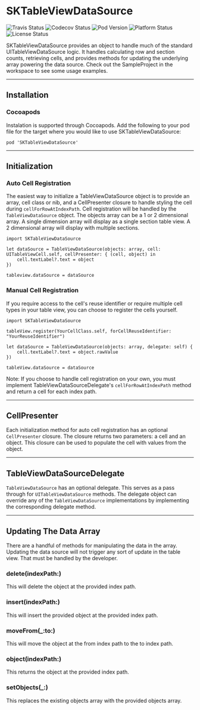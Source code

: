 # SKTableViewDataSource

![Travis Status](https://travis-ci.org/skladek/SKTableViewDataSource.svg?branch=master)
![Codecov Status](https://img.shields.io/codecov/c/github/skladek/SKTableViewDataSource.svg)
![Pod Version](https://img.shields.io/cocoapods/v/SKTableViewDataSource.svg)
![Platform Status](https://img.shields.io/cocoapods/p/SKTableViewDataSource.svg)
![License Status](https://img.shields.io/github/license/skladek/SKTableViewDataSource.svg)

SKTableViewDataSource provides an object to handle much of the standard UITableViewDataSource logic. It handles calculating row and section counts, retrieving cells, and provides methods for updating the underlying array powering the data source. Check out the SampleProject in the workspace to see some usage examples.

---

## Installation

### Cocoapods

Instalation is supported through Cocoapods. Add the following to your pod file for the target where you would like to use SKTableViewDataSource:

```
pod 'SKTableViewDataSource'
```

---

## Initialization

### Auto Cell Registration

The easiest way to initialize a TableViewDataSource object is to provide an array, cell class or nib, and a CellPresenter closure to handle styling the cell during `cellForRowAtIndexPath`. Cell registration will be handled by the `TableViewDataSource` object. The objects array can be a 1 or 2 dimensional array. A single dimension array will display as a single section table view. A 2 dimensional array will display with multiple sections.


```
import SKTableViewDataSource
```

```
let dataSource = TableViewDataSource(objects: array, cell: UITableViewCell.self, cellPresenter: { (cell, object) in
    cell.textLabel?.text = object
})

tableview.dataSource = dataSource
```

### Manual Cell Registration

If you require access to the cell's reuse identifier or require multiple cell types in your table view, you can choose to register the cells yourself.


```
import SKTableViewDataSource
```
```
tableView.register(YourCellClass.self, forCellReuseIdentifier: "YourReuseIdentifier")

let dataSource = TableViewDataSource(objects: array, delegate: self) {
    cell.textLabel?.text = object.rawValue
})

tableView.dataSource = dataSource
```
Note: If you choose to handle cell registration on your own, you must implement TableViewDataSourceDelegate's `cellForRowAtIndexPath` method and return a cell for each index path.

---

## CellPresenter

Each initialization method for auto cell registration has an optional `CellPresenter` closure. The closure returns two parameters: a cell and an object. This closure can be used to populate the cell with values from the object.

---

## TableViewDataSourceDelegate

`TableViewDataSource` has an optional delegate. This serves as a pass through for `UITableViewDataSource` methods. The delegate object can override any of the `TableViewDataSource` implementations by implementing the corresponding delegate method.

---

## Updating The Data Array

There are a handful of methods for manipulating the data in the array. Updating the data source will not trigger any sort of update in the table view. That must be handled by the developer.

### delete(indexPath:)
This will delete the object at the provided index path.

### insert(indexPath:)
This will insert the provided object at the provided index path.

### moveFrom(_:to:)
This will move the object at the from index path to the to index path.

### object(indexPath:)
This returns the object at the provided index path.

### setObjects(_:)
This replaces the existing objects array with the provided objects array.